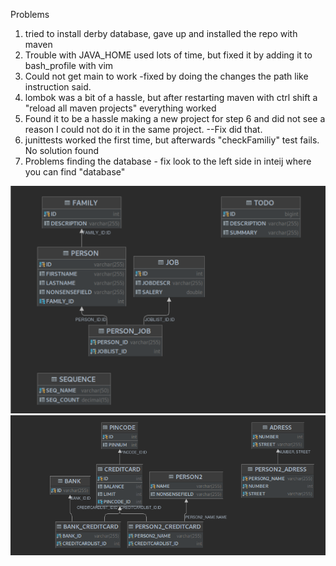 Problems
1.  tried to install derby database, gave up and installed the repo with maven
2.  Trouble with JAVA_HOME used lots of time, but fixed it by adding it to bash_profile with vim
3. Could not get main to work -fixed by doing the changes the path like instruction said.
4. lombok was a bit of a hassle, but after restarting maven with ctrl shift a "reload all maven projects" everything worked
5. Found it to be a hassle making a new project for step 6 and did not see a reason I could not do it in the same project. --Fix did that.
6. junittests worked the first time, but afterwards "checkFamiliy" test fails. No solution found
7. Problems finding the database - fix look to the left side in inteij where you can find "database" 

![Alt text](https://github.com/Sigvah/DAT250_experiments/blob/main/Screenshot%20from%202021-09-08%2018-07-08.png)
![Alt text](https://github.com/Sigvah/DAT250_experiments/blob/main/Screenshot%20from%202021-09-10%2002-05-34.png)
